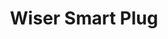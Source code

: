 ---
date_added: 2020-03-01
vendor: Schneider
model: EER40020
zigbeemodel: 
category: plug
supports: on/off, power meter
title: Wiser Smart Plug
mlink: https://www.se.com/fr/fr/product/EER40020/wiser---prise-pilot%C3%A9e---nouveau-design---blanc-polaire/
link: https://www.amazon.fr/SCHNEIDER-PILOT%C3%89E-NOUVEAU-EER40020-SCH-EER40020/dp/B0784HH2HB
compatible: [zigate]
zigate: https://github.com/pipiche38/Domoticz-Zigate-Wiki/blob/master/en-eng/Wiser-Thermostat.md
---